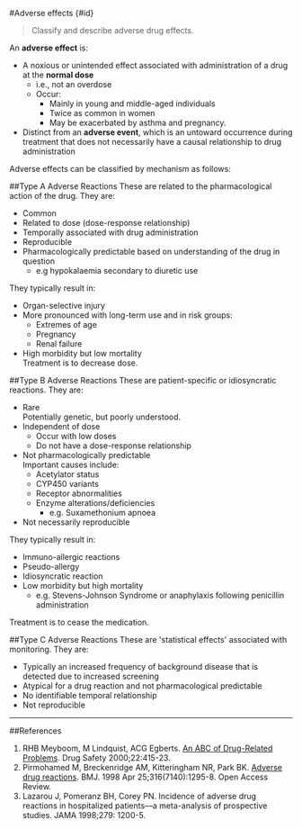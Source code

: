 #Adverse effects {#id}
>Classify and describe adverse drug effects.

An **adverse effect** is:
* A noxious or unintended effect associated with administration of a drug at the **normal dose**
    * i.e., not an overdose
    * Occur:
        * Mainly in young and middle-aged individuals
        * Twice as common in women
        * May be exacerbated by asthma and pregnancy.
* Distinct from an **adverse event**, which is an untoward occurrence during treatment that does not necessarily have a causal relationship to drug administration

Adverse effects can be classified by mechanism as follows:

##Type A Adverse Reactions
These are related to the pharmacological action of the drug. They are:
* Common
* Related to dose (dose-response relationship)
* Temporally associated with drug administration
* Reproducible
* Pharmacologically predictable based on understanding of the drug in question
    * e.g hypokalaemia secondary to diuretic use

They typically result in:
* Organ-selective injury
* More pronounced with long-term use and in risk groups:
    * Extremes of age
    * Pregnancy
    * Renal failure
* High morbidity but low mortality  
Treatment is to decrease dose.

##Type B Adverse Reactions
These are patient-specific or idiosyncratic reactions. They are:
* Rare  
  Potentially genetic, but poorly understood.
* Independent of dose  
    * Occur with low doses
    * Do not have a dose-response relationship
* Not pharmacologically predictable  
Important causes include:
    * Acetylator status
    * CYP450 variants
    * Receptor abnormalities
    * Enzyme alterations/deficiencies  
        * e.g. Suxamethonium apnoea
* Not necessarily reproducible

They typically result in:
* Immuno-allergic reactions
* Pseudo-allergy
* Idiosyncratic reaction
* Low morbidity but high mortality
    * e.g. Stevens-Johnson Syndrome or anaphylaxis following penicillin administration

Treatment is to cease the medication.

##Type C Adverse Reactions
These are 'statistical effects' associated with monitoring. They are:
* Typically an increased frequency of background disease that is detected due to increased screening
* Atypical for a drug reaction and not pharmacological predictable
* No identifiable temporal relationship
* Not reproducible

---
##References
1. RHB Meyboom, M Lindquist, ACG Egberts. [An ABC of Drug-Related Problems](http://www.who.int/medicines/areas/quality_safety/safety_efficacy/trainingcourses/abc_course.pdf). Drug Safety 2000;22:415-23.
2. Pirmohamed M, Breckenridge AM, Kitteringham NR, Park BK. [Adverse drug
reactions](http://www.ncbi.nlm.nih.gov/pmc/articles/PMC1113033/). BMJ. 1998 Apr 25;316(7140):1295-8. Open Access Review.
3. Lazarou J, Pomeranz BH, Corey PN. Incidence of adverse drug reactions in hospitalized patients—a meta-analysis of prospective studies. JAMA 1998;279: 1200-5.
